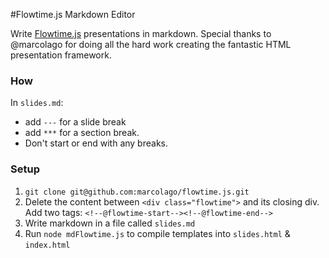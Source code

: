 #Flowtime.js Markdown Editor

Write [Flowtime.js](http://flowtime-js.marcolago.com/#/section-2/page-2) presentations in markdown.
Special thanks to @marcolago for doing all the hard work creating the fantastic HTML presentation framework.

### How
 
In `slides.md`: 

* add `---` for a slide break
* add `***` for a section break.
* Don't start or end with any breaks.

### Setup

1. `git clone git@github.com:marcolago/flowtime.js.git` 
2. Delete the content between `<div class="flowtime">` and its closing div.
       Add two tags: `<!--@flowtime-start--><!--@flowtime-end-->`
3. Write markdown in a file called `slides.md`
4. Run `node mdFlowtime.js` to compile templates into `slides.html` & `index.html`